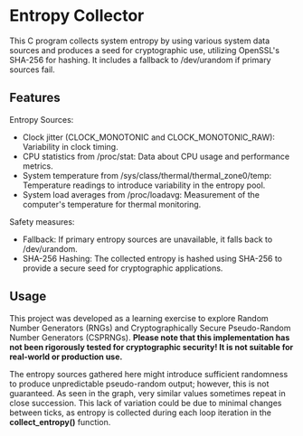 
# Entropy Collector

This C program collects system entropy by using various system data sources and produces a seed for cryptographic use, utilizing OpenSSL's SHA-256 for hashing. It includes a fallback to /dev/urandom if primary sources fail.


## Features

Entropy Sources:

- Clock jitter (CLOCK_MONOTONIC and CLOCK_MONOTONIC_RAW): Variability in clock timing.
- CPU statistics from /proc/stat: Data about CPU usage and performance metrics.
- System temperature from /sys/class/thermal/thermal_zone0/temp: Temperature readings to introduce variability in the entropy pool.
- System load averages from /proc/loadavg: Measurement of the computer's temperature for thermal monitoring.

Safety measures:
 - Fallback: If primary entropy sources are unavailable, it falls back to /dev/urandom.
 - SHA-256 Hashing: The collected entropy is hashed using SHA-256 to provide a secure seed for cryptographic applications.


## Usage

This project was developed as a learning exercise to explore Random Number Generators (RNGs) and Cryptographically Secure Pseudo-Random Number Generators (CSPRNGs). **Please note that this implementation has not been rigorously tested for cryptographic security! It is not suitable for real-world or production use.**

The entropy sources gathered here might introduce sufficient randomness to produce unpredictable pseudo-random output; however, this is not guaranteed. As seen in the graph, very similar values sometimes repeat in close succession. This lack of variation could be due to minimal changes between ticks, as entropy is collected during each loop iteration in the **collect_entropy()** function.
